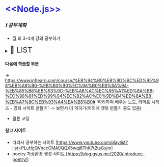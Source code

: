 # <font color="#2828CD"> __<<Node.js>>__ </font>

### _❗ 공부계획_
- 월,화 3-4개 강의 공부하기

<details>
 ## <summary> <font size="5"> 📔 LIST </font> </summary>

### 00. Section 00 [NOTE 00]
    01. 수업 소개
    02. 수업의 목적
### 01. Section 01
    03. 설치
### 02. Section 02 [NOTE 02]
    04. 공부방법
    05. Node.js로 웹서버 만들기
    06. URL의 이해
    07. URL을 통해서 입력된 값 사용하기
    08. App 제작 - 동적인 웹페이지 만들기
    09. Node.js의 파일 읽기 가능
    10. App 제작 - 파일을 이용해 본문 구현
    11. Node JS 콘솔에서의 입력값
    12. Not found 구현
    13. 홈페이지 구현
    14. Node.js에서 파일목록 알아내기

03. Section 03
04. Section 04
05. Section 05
06. Section 06
07. Section 07
08. Section 08
<div markdown="1">
</div>
</details>

[NOTE 00]: https://github.com/chea-young/Node.js_study/tree/master/NOTE00
[NOTE 02]: https://github.com/chea-young/Node.js_study/tree/master/NOTE02

#### 다음에 학습할 부분
-> https://www.inflearn.com/course/%EB%94%B0%EB%9D%BC%ED%95%98%EB%A9%B0-%EB%B0%B0%EC%9A%B0%EB%8A%94-%EB%85%B8%EB%93%9C-%EB%A6%AC%EC%95%A1%ED%8A%B8-%EC%98%81%ED%99%94%EC%82%AC%EC%9D%B4%ED%8A%B8-%EB%A7%8C%EB%93%A4%EA%B8%B0#
'따라하며 배우는 노드, 리액트 시리즈 - 영화 사이트 만들기' -> 보면서 더 익히기(이외에 챗봇 만들기 등도 있음)
- 클론 코딩
#### 참고 사이트
- 따라서 공부하는 사이트 [https://www.youtube.com/playlist?list=PLuHgQVnccGMA9QQX5wqj6ThK7t2tsGxjm]
- poetry 가상환경 생성 사이트 [https://blog.gyus.me/2020/introduce-poetry/]

